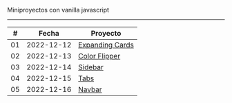 Miniproyectos con vanilla javascript

<hr>

|  #  | Fecha      | Proyecto                                                                                                         |
| :-: | ---------- | ---------------------------------------------------------------------------------------------------------------- |
| 01  | 2022-12-12 | [Expanding Cards](https://github.com/matiasgimenezdev/vanilla-javascript-projects/tree/main/expanding-cards)<br> |
| 02  | 2022-12-13 | [Color Flipper](https://github.com/matiasgimenezdev/vanilla-javascript-projects/tree/main/color-flipper)<br>     |
| 03  | 2022-12-14 | [Sidebar](https://github.com/matiasgimenezdev/vanilla-javascript-projects/tree/main/sidebar)<br>                 |
| 04  | 2022-12-15 | [Tabs](https://github.com/matiasgimenezdev/vanilla-javascript-projects/tree/main/tabs)<br>                       |
| 05  | 2022-12-16 | [Navbar](https://github.com/matiasgimenezdev/vanilla-javascript-projects/tree/main/navbar)<br>                   |
